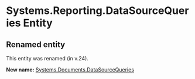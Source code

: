 # Systems.Reporting.DataSourceQueries Entity

## Renamed entity

This entity was renamed (in v.24).

**New name:** [Systems.Documents.DataSourceQueries](Systems.Documents.DataSourceQueries.md)
